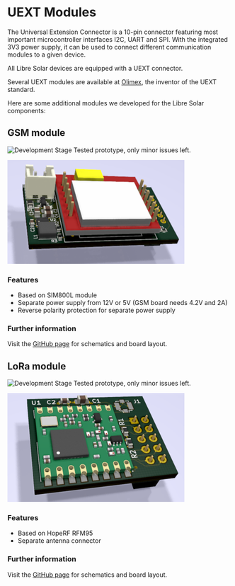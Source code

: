 # UEXT Modules

The Universal Extension Connector is a 10-pin connector featuring most important microcontroller interfaces I2C, UART and SPI. With the integrated 3V3 power supply, it can be used to connect different communication modules to a given device.

All Libre Solar devices are equipped with a UEXT connector.

Several UEXT modules are available at [Olimex](https://www.olimex.com/Products/Modules/UEXT/), the inventor of the UEXT standard.

Here are some additional modules we developed for the Libre Solar components:

## GSM module

![Development Stage](https://img.shields.io/badge/development%20stage-release%20candidate-yellow.svg) Tested prototype, only minor issues left.

![GSM communication module with UEXT connector](./images/uext-gsm-top.png)

### Features

- Based on SIM800L module
- Separate power supply from 12V or 5V (GSM board needs 4.2V and 2A)
- Reverse polarity protection for separate power supply

### Further information

Visit the [GitHub page](https://github.com/LibreSolar/UEXT_GSM) for schematics and board layout.


## LoRa module

![Development Stage](https://img.shields.io/badge/development%20stage-release%20candidate-yellow.svg) Tested prototype, only minor issues left.

![LoRa communication module with UEXT connector](./images/uext-lora.png)

### Features

- Based on HopeRF RFM95
- Separate antenna connector

### Further information

Visit the [GitHub page](https://github.com/LibreSolar/UEXT_LoRa) for schematics and board layout.

